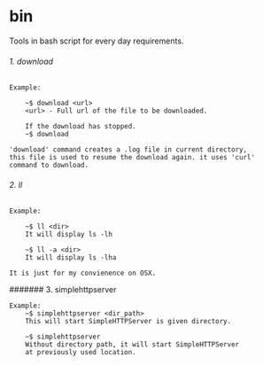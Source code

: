 bin
===

Tools in bash script for every day requirements.

###### 1. download

	Example:

		~$ download <url>
		<url> - Full url of the file to be downloaded.

		If the download has stopped.
		~$ download

	'download' command creates a .log file in current directory,
	this file is used to resume the download again. it uses 'curl'
	command to download.

###### 2. ll

	Example:

		~$ ll <dir>
		It will display ls -lh

		~$ ll -a <dir>
		It will display ls -lha

	It is just for my convienence on OSX.

####### 3. simplehttpserver

	Example:
		~$ simplehttpserver <dir_path>
		This will start SimpleHTTPServer is given directory.

		~$ simplehttpserver
		Without directory path, it will start SimpleHTTPServer
		at previously used location.


